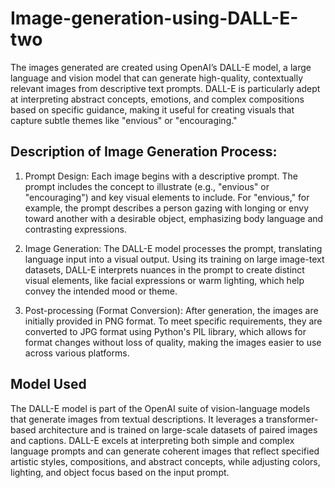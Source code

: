 # Image-generation-using-DALL-E-two
The images generated are created using OpenAI’s DALL-E model, a large language and vision model that can generate high-quality, contextually relevant images from descriptive text prompts. DALL-E is particularly adept at interpreting abstract concepts, emotions, and complex compositions based on specific guidance, making it useful for creating visuals that capture subtle themes like "envious" or "encouraging."

## Description of Image Generation Process:
1. Prompt Design: Each image begins with a descriptive prompt. The prompt includes the concept to illustrate (e.g., "envious" or "encouraging") and key visual elements to include. For "envious," for example, the prompt describes a person gazing with longing or envy toward another with a desirable object, emphasizing body language and contrasting expressions.

2. Image Generation: The DALL-E model processes the prompt, translating language input into a visual output. Using its training on large image-text datasets, DALL-E interprets nuances in the prompt to create distinct visual elements, like facial expressions or warm lighting, which help convey the intended mood or theme.

3. Post-processing (Format Conversion): After generation, the images are initially provided in PNG format. To meet specific requirements, they are converted to JPG format using Python's PIL library, which allows for format changes without loss of quality, making the images easier to use across various platforms.

## Model Used
The DALL-E model is part of the OpenAI suite of vision-language models that generate images from textual descriptions. It leverages a transformer-based architecture and is trained on large-scale datasets of paired images and captions. DALL-E excels at interpreting both simple and complex language prompts and can generate coherent images that reflect specified artistic styles, compositions, and abstract concepts, while adjusting colors, lighting, and object focus based on the input prompt.
